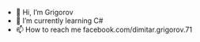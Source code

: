 - 👋 Hi, I’m Grigorov
- 🌱 I’m currently learning C#
- 📫 How to reach me facebook.com/dimitar.grigorov.71


